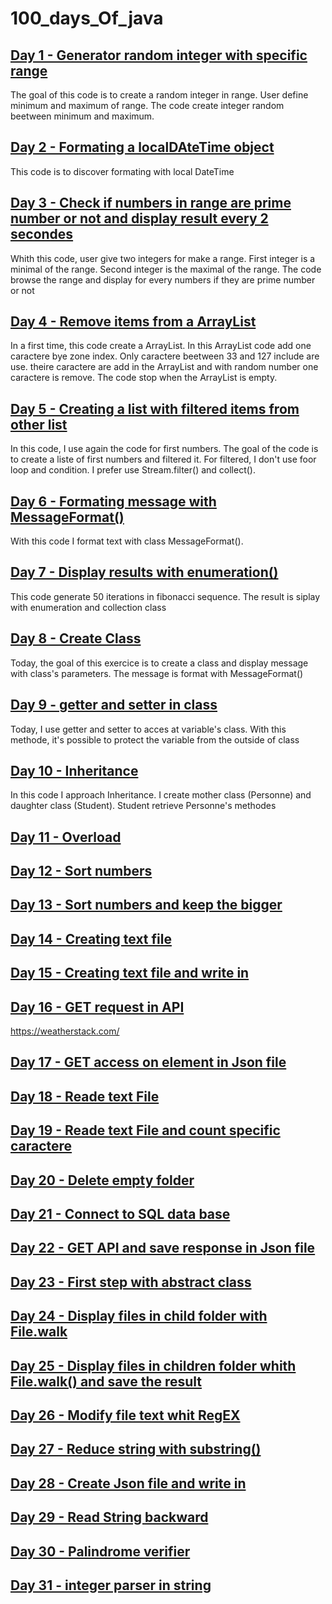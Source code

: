 # 100_days_Of_java

## [Day 1 - Generator random integer with specific range](https://github.com/Gregoire-Dubois/100_days_Of_java/blob/main/Generating%20a%20random%20number%20within%20a%20specific%20range)


The goal of this code is to create a random integer in range. 
User define minimum and maximum of range.
The code create integer random beetween minimum and maximum.

## [Day 2 - Formating a localDAteTime object](https://github.com/Gregoire-Dubois/100_days_Of_java/blob/main/Formating%20a%20localDAteTime%20object)

This code is to discover formating with local DateTime

## [Day 3 - Check if numbers in range are prime number or not and display result every 2 secondes](https://github.com/Gregoire-Dubois/100_days_Of_java/blob/main/Checker%20of%20prime%20numbers%20in%20a%20rang)

Whith this code, user give two integers for make a range. 
First integer is a minimal of the range. Second integer is the maximal of the range. 
The code browse the range and display for every numbers if they are prime number or not 

## [Day 4 - Remove items from a ArrayList](https://github.com/Gregoire-Dubois/100_days_Of_java/blob/main/ArrayList%20and%20ASCII)

In a first time, this code create a ArrayList. In this ArrayList code add one caractere bye zone index.
Only caractere beetween 33 and 127 include are use. 
theire caractere are add in the ArrayList and with random number one caractere is remove.
The code stop when the ArrayList is empty.

## [Day 5 - Creating a list with filtered items from other list](https://github.com/Gregoire-Dubois/100_days_Of_java/blob/main/Creating%20a%20list%20with%20filtered%20items%20from%20other%20list)

In this code, I use again the code for first numbers. 
The goal of the code is to create a liste of first numbers and filtered it.
For filtered, I don't use foor loop and condition. 
I prefer use Stream.filter() and collect().

## [Day 6 - Formating message with MessageFormat()](https://github.com/Gregoire-Dubois/100_days_Of_java/blob/main/MessageFormat)

With this code I format text with class MessageFormat().

## [Day 7 - Display results with enumeration()](https://github.com/Gregoire-Dubois/100_days_Of_java/blob/main/Fibonacci%20%26%20enumeration())
This code generate 50 iterations in fibonacci sequence. 
The result is siplay with enumeration and collection class

## [Day 8 - Create Class](https://github.com/Gregoire-Dubois/100_days_Of_java/blob/main/Create%20Class)
Today, the goal of this exercice is to create a class and display message with class's parameters.
The message is format with MessageFormat()

## [Day 9 - getter and setter in class](https://github.com/Gregoire-Dubois/100_days_Of_java/blob/main/Getter%20%20Setter%20and%20private%20access)
Today, I use getter and setter to acces at variable's class. 
With this methode, it's possible to protect the variable from the outside of class

## [Day 10 - Inheritance](https://github.com/Gregoire-Dubois/100_days_Of_java/blob/main/Inheritance%20(Subclass%20and%20Superclass))

In this code I approach Inheritance. I create mother class (Personne) and daughter class (Student). Student retrieve Personne's methodes


## [Day 11 - Overload](https://github.com/Gregoire-Dubois/100_days_Of_java/blob/main/Overload%20class)

## [Day 12 - Sort numbers](https://github.com/Gregoire-Dubois/100_days_Of_java/blob/main/Sort%20numbers)

## [Day 13 - Sort numbers and keep the bigger](https://github.com/Gregoire-Dubois/100_days_Of_java/blob/main/Sort%20numbers%20and%20keep%20the%20bigger)

## [Day 14 - Creating text file](https://github.com/Gregoire-Dubois/100_days_Of_java/blob/main/Creation%20file)

## [Day 15 - Creating text file and write in](https://github.com/Gregoire-Dubois/100_days_Of_java/blob/main/Create%20and%20write%20in%20text%20file)

## [Day 16 - GET request in API](https://github.com/Gregoire-Dubois/100_days_Of_java/blob/main/Get%20request%20in%20API%20weatherstack)
https://weatherstack.com/

## [Day 17 - GET access on element in Json file](https://github.com/Gregoire-Dubois/100_days_Of_java/edit/main/Get%20acces%20at%20one%20element%20of%20Json%20file)

## [Day 18 - Reade text File](https://github.com/Gregoire-Dubois/100_days_Of_java/blob/main/ReadeTextFile)

## [Day 19 - Reade text File and count specific caractere](https://github.com/Gregoire-Dubois/100_days_Of_java/blob/main/BufferedReader%20and%20count%20letter%20'A'%20in%20text%20file)

## [Day 20 - Delete empty folder](https://github.com/Gregoire-Dubois/100_days_Of_java/blob/main/Remove%20folder)

## [Day 21 - Connect to SQL data base](https://github.com/Gregoire-Dubois/100_days_Of_java/blob/main/Connect%20to%20SQL%20data%20base)

## [Day 22 - GET API and save response in Json file](https://github.com/Gregoire-Dubois/100_days_Of_java/blob/main/Get%20API%20and%20save%20response%20in%20Json%20file)

## [Day 23 - First step with abstract class](https://github.com/Gregoire-Dubois/100_days_Of_java/blob/main/Abstract%20Class)

## [Day 24 - Display files in child folder with File.walk](https://github.com/Gregoire-Dubois/100_days_Of_java/blob/main/File%20walk)

## [Day 25 - Display files in children folder whith File.walk() and save the result ](https://github.com/Gregoire-Dubois/100_days_Of_java/blob/main/File%20Walk%20and%20save%20in%20text%20file)

## [Day 26 - Modify file text whit RegEX](https://github.com/Gregoire-Dubois/100_days_Of_java/blob/main/Replace%20strings%20and%20caracteres%20in%20file%20text%20with%20RegEX)

## [Day 27 - Reduce string with substring()](https://github.com/Gregoire-Dubois/100_days_Of_java/blob/main/Reduce%20string%20with%20substring())

## [Day 28 - Create Json file and write in](https://github.com/Gregoire-Dubois/100_days_Of_java/blob/main/Create%20%20and%20write%20in%20Json%20file)

## [Day 29 - Read String backward](https://github.com/Gregoire-Dubois/100_days_Of_java/blob/main/ReadBackward)

## [Day 30 - Palindrome verifier](https://github.com/Gregoire-Dubois/100_days_Of_java/blob/main/PalindromeVerificator)

## [Day 31 - integer parser in string](https://github.com/Gregoire-Dubois/100_days_Of_java/blob/main/Integer%20parser%20in%20string)
